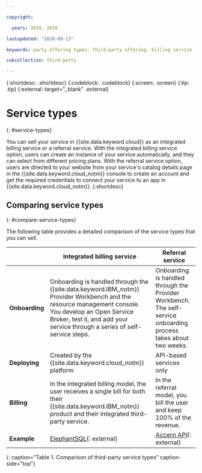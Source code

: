 ```yaml
---

copyright:

  years: 2018, 2020

lastupdated: "2020-09-13"

keywords: party offering types, third-party offering, billing service

subcollection: third-party

---
```


{:shortdesc: .shortdesc}
{:codeblock: .codeblock}
{:screen: .screen}
{:tip: .tip}
{:external: target="_blank" .external}

# Service types
{: #service-types}

You can sell your service in {{site.data.keyword.cloud}} as an integrated billing service or a referral service. With the integrated billing service option, users can create an instance of your service automatically, and they can select from different pricing plans. With the referral service option, users are directed to your website from your service's catalog details page in the {{site.data.keyword.cloud_notm}} console to create an account and get the required credentials to connect your service to an app in {{site.data.keyword.cloud_notm}}.
{:shortdesc}


## Comparing service types
{: #compare-service-types}

The following table provides a detailed comparison of the service types that you can sell.

|                | Integrated billing service | Referral service | 
|----------------|----------------------------|------------------|
| **Onboarding** | Onboarding is handled through the {{site.data.keyword.IBM_notm}} Provider Workbench and the resource management console. You develop an Open Service Broker, test it, and add your service through a series of self-service steps. | Onboarding is handled through the Provider Workbench. The self-service onboarding process takes about two weeks. | 
| **Deploying**  | Created by the {{site.data.keyword.cloud_notm}} platform | API-based services only | 
| **Billing**    |  In the integrated billing model, the user receives a single bill for both their {{site.data.keyword.IBM_notm}} product and their integrated third-party service. | In the referral model, you bill the user and keep 100% of the revenue.  | 
| **Example**    | [ElephantSQL](https://{DomainName}/catalog/services/elephantsql){: external} | [Accern API](https://{DomainName}/catalog/services/accern-api){: external} | 
{: caption="Table 1. Comparison of third-party service types" caption-side="top"}
